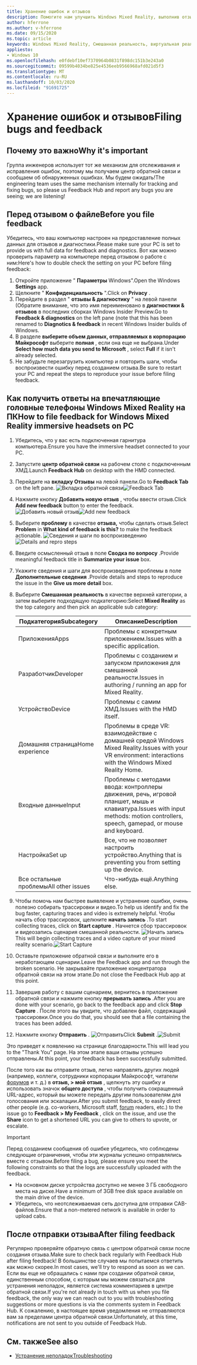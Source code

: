 ```yaml
---
title: Хранение ошибок и отзывов
description: Помогите нам улучшить Windows Mixed Reality, выполнив отзыв, используя правильные категории в приложении "центр обратной связи".
author: hferrone
ms.author: v-hferrone
ms.date: 09/15/2020
ms.topic: article
keywords: Windows Mixed Reality, Смешанная реальность, виртуальная реальность, VR, MR, обратная связь, центр обратной связи, ошибки
appliesto:
- Windows 10
ms.openlocfilehash: e0fdebf10ef7370964b0831f898dc151b3e243a0
ms.sourcegitcommit: 09599b4034be825e4536eeb9566968afd021d5f3
ms.translationtype: MT
ms.contentlocale: ru-RU
ms.lasthandoff: 10/03/2020
ms.locfileid: "91691725"
---
```

# <a name="filing-bugs-and-feedback"></a><span data-ttu-id="1a244-104">Хранение ошибок и отзывов</span><span class="sxs-lookup"><span data-stu-id="1a244-104">Filing bugs and feedback</span></span>

## <a name="why-its-important"></a><span data-ttu-id="1a244-105">Почему это важно</span><span class="sxs-lookup"><span data-stu-id="1a244-105">Why it's important</span></span>

<span data-ttu-id="1a244-106">Группа инженеров использует тот же механизм для отслеживания и исправления ошибок, поэтому мы получаем центр обратной связи и сообщаем об обнаруженных ошибках. Мы будем ожидать!</span><span class="sxs-lookup"><span data-stu-id="1a244-106">The engineering team uses the same mechanism internally for tracking and fixing bugs, so please us Feedback Hub and report any bugs you are seeing; we are listening!</span></span>

## <a name="before-you-file-feedback"></a><span data-ttu-id="1a244-107">Перед отзывом о файле</span><span class="sxs-lookup"><span data-stu-id="1a244-107">Before you file feedback</span></span>

<span data-ttu-id="1a244-108">Убедитесь, что ваш компьютер настроен на предоставление полных данных для отзывов и диагностики.</span><span class="sxs-lookup"><span data-stu-id="1a244-108">Please make sure your PC is set to provide us with full data for feedback and diagnostics.</span></span> <span data-ttu-id="1a244-109">Вот как можно проверить параметр на компьютере перед отзывом о работе с ним:</span><span class="sxs-lookup"><span data-stu-id="1a244-109">Here's how to double check the setting on your PC before filing feedback:</span></span>
1. <span data-ttu-id="1a244-110">Откройте приложение " **Параметры** Windows".</span><span class="sxs-lookup"><span data-stu-id="1a244-110">Open the Windows **Settings** app.</span></span>
2. <span data-ttu-id="1a244-111">Щелкните " **Конфиденциальность** ".</span><span class="sxs-lookup"><span data-stu-id="1a244-111">Click on **Privacy** .</span></span>
3. <span data-ttu-id="1a244-112">Перейдите в раздел " **отзывы & диагностику** " на левой панели (Обратите внимание, что это имя переименовано в **диагностики & отзывов** в последних сборках Windows Insider Preview.</span><span class="sxs-lookup"><span data-stu-id="1a244-112">Go to **Feedback & diagnostics** on the left pane (note that this has been renamed to **Diagnotics & feedback** in recent Windows Insider builds of Windows.</span></span>
4. <span data-ttu-id="1a244-113">В разделе **выберите объем данных, отправляемых в корпорацию Майкрософт** выберите **полная** , если она еще не выбрана.</span><span class="sxs-lookup"><span data-stu-id="1a244-113">Under **Select how much data you send to Microsoft** , select **Full** if it isn't already selected.</span></span>
5. <span data-ttu-id="1a244-114">Не забудьте перезагрузить компьютер и повторить шаги, чтобы воспроизвести ошибку перед созданием отзыва.</span><span class="sxs-lookup"><span data-stu-id="1a244-114">Be sure to restart your PC and repeat the steps to reproduce your issue before filing feedback.</span></span>

## <a name="how-to-file-feedback-for-windows-mixed-reality-immersive-headsets-on-pc"></a><span data-ttu-id="1a244-115">Как получить ответы на впечатляющие головные телефоны Windows Mixed Reality на ПК</span><span class="sxs-lookup"><span data-stu-id="1a244-115">How to file feedback for Windows Mixed Reality immersive headsets on PC</span></span>
1. <span data-ttu-id="1a244-116">Убедитесь, что у вас есть подключенная гарнитура компьютера.</span><span class="sxs-lookup"><span data-stu-id="1a244-116">Ensure you have the immersive headset connected to your PC.</span></span>
2. <span data-ttu-id="1a244-117">Запустите **центр обратной связи** на рабочем столе с подключенным ХМД.</span><span class="sxs-lookup"><span data-stu-id="1a244-117">Launch **Feedback Hub** on desktop with the HMD connected.</span></span>
3. <span data-ttu-id="1a244-118">Перейдите на **вкладку Отзывы** на левой панели.</span><span class="sxs-lookup"><span data-stu-id="1a244-118">Go to **Feedback Tab** on the left pane.</span></span> <span data-ttu-id="1a244-119">![Вкладка обратной связи](images/feedback1.png)</span><span class="sxs-lookup"><span data-stu-id="1a244-119">![Feedback Tab](images/feedback1.png)</span></span> 
4. <span data-ttu-id="1a244-120">Нажмите кнопку **Добавить новую отзыв** , чтобы ввести отзыв.</span><span class="sxs-lookup"><span data-stu-id="1a244-120">Click **Add new feedback** button to enter the feedback.</span></span> <span data-ttu-id="1a244-121">![Добавить новый отзыв](images/feedback2.png)</span><span class="sxs-lookup"><span data-stu-id="1a244-121">![Add new feedback](images/feedback2.png)</span></span>
5. <span data-ttu-id="1a244-122">Выберите **проблему** в качестве **отзыва,** чтобы сделать отзыв.</span><span class="sxs-lookup"><span data-stu-id="1a244-122">Select **Problem** in **What kind of feedback is this?** to make the feedback actionable.</span></span> <span data-ttu-id="1a244-123">![Сведения и шаги по воспроизведению](images/feedback3.png)</span><span class="sxs-lookup"><span data-stu-id="1a244-123">![Details and repro steps](images/feedback3.png)</span></span>
6. <span data-ttu-id="1a244-124">Введите осмысленный отзыв в поле **Сводка по вопросу** .</span><span class="sxs-lookup"><span data-stu-id="1a244-124">Provide meaningful feedback title in **Summarize your issue** box.</span></span>
7. <span data-ttu-id="1a244-125">Укажите сведения и шаги для воспроизведения проблемы в поле **Дополнительные сведения** .</span><span class="sxs-lookup"><span data-stu-id="1a244-125">Provide details and steps to reproduce the issue in the **Give us more detail** box.</span></span>
8. <span data-ttu-id="1a244-126">Выберите **Смешанная реальность** в качестве верхней категории, а затем выберите подходящую подкатегорию:</span><span class="sxs-lookup"><span data-stu-id="1a244-126">Select **Mixed Reality** as the top category and then pick an applicable sub category:</span></span>

   | <span data-ttu-id="1a244-127">Подкатегория</span><span class="sxs-lookup"><span data-stu-id="1a244-127">Subcategory</span></span>      | <span data-ttu-id="1a244-128">Описание</span><span class="sxs-lookup"><span data-stu-id="1a244-128">Description</span></span>                                                                           |
   |------------------|---------------------------------------------------------------------------------------|
   | <span data-ttu-id="1a244-129">Приложения</span><span class="sxs-lookup"><span data-stu-id="1a244-129">Apps</span></span>             | <span data-ttu-id="1a244-130">Проблемы с конкретным приложением.</span><span class="sxs-lookup"><span data-stu-id="1a244-130">Issues with a specific application.</span></span>                                                   |
   | <span data-ttu-id="1a244-131">Разработчик</span><span class="sxs-lookup"><span data-stu-id="1a244-131">Developer</span></span>        | <span data-ttu-id="1a244-132">Проблемы с созданием и запуском приложения для смешанной реальности.</span><span class="sxs-lookup"><span data-stu-id="1a244-132">Issues in authoring / running an app for Mixed Reality.</span></span>                               |
   | <span data-ttu-id="1a244-133">Устройство</span><span class="sxs-lookup"><span data-stu-id="1a244-133">Device</span></span>           | <span data-ttu-id="1a244-134">Проблемы с самим ХМД.</span><span class="sxs-lookup"><span data-stu-id="1a244-134">Issues with the HMD itself.</span></span>                                                           |
   | <span data-ttu-id="1a244-135">Домашняя страница</span><span class="sxs-lookup"><span data-stu-id="1a244-135">Home experience</span></span>  | <span data-ttu-id="1a244-136">Проблемы в среде VR: взаимодействие с домашней средой Windows Mixed Reality.</span><span class="sxs-lookup"><span data-stu-id="1a244-136">Issues with your VR environment: interactions with the Windows Mixed Reality Home.</span></span>    |
   | <span data-ttu-id="1a244-137">Входные данные</span><span class="sxs-lookup"><span data-stu-id="1a244-137">Input</span></span>            | <span data-ttu-id="1a244-138">Проблемы с методами ввода: контроллеры движения, речь, игровой планшет, мышь и клавиатура.</span><span class="sxs-lookup"><span data-stu-id="1a244-138">Issues with input methods: motion controllers, speech, gamepad, or mouse and keyboard.</span></span>|
   | <span data-ttu-id="1a244-139">Настройка</span><span class="sxs-lookup"><span data-stu-id="1a244-139">Set up</span></span>           | <span data-ttu-id="1a244-140">Все, что не позволяет настроить устройство.</span><span class="sxs-lookup"><span data-stu-id="1a244-140">Anything that is preventing you from setting up the device.</span></span>                           |
   | <span data-ttu-id="1a244-141">Все остальные проблемы</span><span class="sxs-lookup"><span data-stu-id="1a244-141">All other issues</span></span> | <span data-ttu-id="1a244-142">Что-нибудь ещё.</span><span class="sxs-lookup"><span data-stu-id="1a244-142">Anything else.</span></span>                                                                        |


9. <span data-ttu-id="1a244-143">Чтобы помочь нам быстрее выявление и устранение ошибки, очень полезно собирать трассировки и видео.</span><span class="sxs-lookup"><span data-stu-id="1a244-143">To help us identify and fix the bug faster, capturing traces and video is extremely helpful.</span></span> <span data-ttu-id="1a244-144">Чтобы начать сбор трассировок, щелкните **начать запись** .</span><span class="sxs-lookup"><span data-stu-id="1a244-144">To start collecting traces, click on **Start capture** .</span></span> <span data-ttu-id="1a244-145">Начнется сбор трассировок и видеозапись сценария смешанной реальности. ![ Начать запись](images/feedback4.png)</span><span class="sxs-lookup"><span data-stu-id="1a244-145">This will begin collecting traces and a video capture of your mixed reality scenario.![Start Capture](images/feedback4.png)</span></span>
10. <span data-ttu-id="1a244-146">Оставьте приложение обратной связи и выполните его в неработающем сценарии.</span><span class="sxs-lookup"><span data-stu-id="1a244-146">Leave the Feedback app and run through the broken scenario.</span></span> <span data-ttu-id="1a244-147">Не закрывайте приложение концентратора обратной связи на этом этапе.</span><span class="sxs-lookup"><span data-stu-id="1a244-147">Do not close the Feedback Hub app at this point.</span></span>
11. <span data-ttu-id="1a244-148">Завершив работу с вашим сценарием, вернитесь в приложение обратной связи и нажмите кнопку **прерывать запись** .</span><span class="sxs-lookup"><span data-stu-id="1a244-148">After you are done with your scenario, go back to the feedback app and click **Stop Capture** .</span></span> <span data-ttu-id="1a244-149">После этого вы увидите, что добавлен файл, содержащий трассировки.</span><span class="sxs-lookup"><span data-stu-id="1a244-149">Once you do that, you should see that a file containing the traces has been added.</span></span>
12. <span data-ttu-id="1a244-150">Нажмите кнопку **Отправить** . ![ Отправить](images/feedback5.png)</span><span class="sxs-lookup"><span data-stu-id="1a244-150">Click **Submit** .![Submit](images/feedback5.png)</span></span>

<span data-ttu-id="1a244-151">Это приведет к появлению на странице благодарности.</span><span class="sxs-lookup"><span data-stu-id="1a244-151">This will lead you to the "Thank You" page.</span></span> <span data-ttu-id="1a244-152">На этом этапе ваши отзывы успешно отправлены.</span><span class="sxs-lookup"><span data-stu-id="1a244-152">At this point, your feedback has been successfully submitted.</span></span> 

<span data-ttu-id="1a244-153">После того как вы отправите отзыв, легко направлять других людей (например, коллеги, сотрудники корпорации Майкрософт, читатели [форумов](https://forums.hololens.com/) и т. д.) в **отзыв, > мой отзыв** , щелкнуть эту ошибку и использовать значок **общего доступа** , чтобы получить сокращенный URL-адрес, который вы можете передать другим пользователям для голосования или эскалации.</span><span class="sxs-lookup"><span data-stu-id="1a244-153">After you submit feedback, to easily direct other people (e.g. co-workers, Microsoft staff, [forum](https://forums.hololens.com/) readers, etc.) to the issue go to **Feedback > My Feedback** , click on the issue, and use the **Share** icon to get a shortened URL you can give to others to upvote, or escalate.</span></span>

> [!IMPORTANT]
> <span data-ttu-id="1a244-154">Перед созданием сообщения об ошибке убедитесь, что соблюдены следующие ограничения, чтобы эти журналы успешно отправлялись вместе с отзывом.</span><span class="sxs-lookup"><span data-stu-id="1a244-154">Before filing a bug, please ensure you meet the following constraints so that the logs are successfully uploaded with the feedback.</span></span>
>    * <span data-ttu-id="1a244-155">На основном диске устройства доступно не менее 3 ГБ свободного места на диске.</span><span class="sxs-lookup"><span data-stu-id="1a244-155">Have a minimum of 3GB free disk space available on the main drive of the device.</span></span>
>    * <span data-ttu-id="1a244-156">Убедитесь, что неотслеживаемая сеть доступна для отправки CAB-файлов.</span><span class="sxs-lookup"><span data-stu-id="1a244-156">Ensure that a non-metered network is available in order to upload cabs.</span></span>


## <a name="after-filing-feedback"></a><span data-ttu-id="1a244-157">После отправки отзыва</span><span class="sxs-lookup"><span data-stu-id="1a244-157">After filing feedback</span></span>

<span data-ttu-id="1a244-158">Регулярно проверяйте обратную связь с центром обратной связи после создания отзыва.</span><span class="sxs-lookup"><span data-stu-id="1a244-158">Make sure to check back regularly with Feedback Hub after filing feedback!</span></span> <span data-ttu-id="1a244-159">В большинстве случаев мы попытаемся ответить как можно скорее.</span><span class="sxs-lookup"><span data-stu-id="1a244-159">In most cases, we'll try to respond as soon as we can.</span></span> <span data-ttu-id="1a244-160">Если вы еще не обращались с нами при создании обратной связи, единственным способом, с которым мы можем связаться для устранения неполадок, является система комментариев в центре обратной связи.</span><span class="sxs-lookup"><span data-stu-id="1a244-160">If you're not already in touch with us when you file feedback, the only way we can reach out to you with troubleshooting suggestions or more questions is via the comments system in Feedback Hub.</span></span> <span data-ttu-id="1a244-161">К сожалению, в настоящее время уведомления не отправляются вам за пределами центра обратной связи.</span><span class="sxs-lookup"><span data-stu-id="1a244-161">Unfortunately, at this time, notifications are not sent to you outside of Feedback Hub.</span></span>


## <a name="see-also"></a><span data-ttu-id="1a244-162">См. также</span><span class="sxs-lookup"><span data-stu-id="1a244-162">See also</span></span>
* [<span data-ttu-id="1a244-163">Устранение неполадок</span><span class="sxs-lookup"><span data-stu-id="1a244-163">Troubleshooting</span></span>](troubleshooting-windows-mixed-reality.md)

